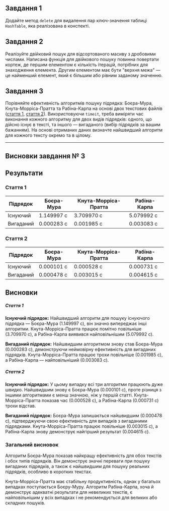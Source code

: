 ## Завдання 1

Додайте метод `delete` для видалення пар ключ-значення таблиці `HashTable`, яка реалізована в конспекті.

## Завдання 2

Реалізуйте двійковий пошук для відсортованого масиву з дробовими числами. Написана функція для двійкового пошуку повинна повертати кортеж, де першим елементом є кількість ітерацій, потрібних для знаходження елемента. Другим елементом має бути "верхня межа" — це найменший елемент, який є більшим або рівним заданому значенню.

## Завдання 3

Порівняйте ефективність алгоритмів пошуку підрядка: Боєра-Мура, Кнута-Морріса-Пратта та Рабіна-Карпа на основі двох текстових файлів ([стаття 1](https://drive.google.com/file/d/18_R5vEQ3eDuy2VdV3K5Lu-R-B-adxXZh/view), [стаття 2](https://drive.google.com/file/d/18BfXyQcmuinEI_8KDSnQm4bLx6yIFS_w/view)). Використовуючи `timeit`, треба виміряти час виконання кожного алгоритму для двох видів підрядків: одного, що дійсно існує в тексті, та іншого — вигаданого (вибір підрядків за вашим бажанням). На основі отриманих даних визначте найшвидший алгоритм для кожного тексту окремо та в цілому.

---

## Висновки завдання № 3

## Результати

### Стаття 1

| Підрядок  | Боєра-Мура | Кнута-Морріса-Пратта | Рабіна-Карпа |
| --------- | ---------- | -------------------- | ------------ |
| Існуючий  | 1.149997 с | 3.709970 с           | 5.079992 с   |
| Вигаданий | 0.000283 с | 0.001985 с           | 0.003083 с   |

### Стаття 2

| Підрядок  | Боєра-Мура | Кнута-Морріса-Пратта | Рабіна-Карпа |
| --------- | ---------- | -------------------- | ------------ |
| Існуючий  | 0.000101 с | 0.000528 с           | 0.000731 с   |
| Вигаданий | 0.000478 с | 0.003015 с           | 0.004615 с   |

## Висновки

##### Стаття 1

**Існуючий підрядок:**
Найшвидший алгоритм для пошуку існуючого підрядка — Боєра-Мура (1.149997 с), він значно випереджає інші алгоритми.
Кнута-Морріса-Пратта працює помітно повільніше (3.709970 с), а Рабіна-Карпа виявився найповільнішим (5.079992 с).

**Вигаданий підрядок:**
Найшвидшим алгоритмом знову став Боєра-Мура (0.000283 с), демонструючи неймовірну ефективність для вигаданих підрядків.
Кнута-Морріса-Пратта працює трохи повільніше (0.001985 с), а Рабіна-Карпа — найповільніший (0.003083 с).

##### Стаття 2

**Існуючий підрядок:**
У цьому випадку всі три алгоритми працюють дуже швидко. Найшвидшим знову є Боєра-Мура (0.000101 с), проте різниця з іншими алгоритмами є менш значною, ніж у першій статті.
Кнута-Морріса-Пратта показав час (0.000528 с), а Рабіна-Карпа (0.000731 с) трохи відстав.

**Вигаданий підрядок:**
Боєра-Мура залишається найшвидшим (0.000478 с), підтверджуючи свою ефективність для випадків з вигаданими підрядками.
Кнута-Морріса-Пратта працює повільніше (0.003015 с), а Рабіна-Карпа знову демонструє найгірший результат (0.004615 с).

### Загальний висновок

Алгоритм Боєра-Мура показав найкращу ефективність для обох текстів і обох типів підрядків. Він демонструє значні переваги при пошуку вигаданих підрядків, а також є найшвидшим для пошуку реальних підрядків, особливо в коротких текстах.

Кнута-Морріса-Пратта має стабільну продуктивність, однак у багатьох випадках поступається Боєру-Муру. Алгоритм Рабіна-Карпа, хоча й демонструє адекватні результати для невеликих текстів, є найповільнішим у всіх випадках і не рекомендується для великих або складних пошуків.
